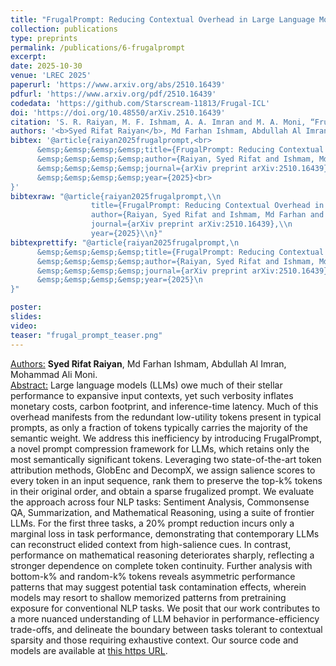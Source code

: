 ```yaml
---
title: "FrugalPrompt: Reducing Contextual Overhead in Large Language Models via Token Attribution"
collection: publications
type: preprints
permalink: /publications/6-frugalprompt
excerpt: 
date: 2025-10-30
venue: 'LREC 2025'
paperurl: 'https://www.arxiv.org/abs/2510.16439'
pdfurl: 'https://www.arxiv.org/pdf/2510.16439'
codedata: 'https://github.com/Starscream-11813/Frugal-ICL'
doi: 'https://doi.org/10.48550/arXiv.2510.16439'
citation: 'S. R. Raiyan, M. F. Ishmam, A. A. Imran and M. A. Moni, “FrugalPrompt: Reducing Contextual Overhead in Large Language Models via Token Attribution,” arXiv preprint arXiv:2510.16439, 2025.'
authors: '<b>Syed Rifat Raiyan</b>, Md Farhan Ishmam, Abdullah Al Imran, Mohammad Ali Moni.'
bibtex: '@article{raiyan2025frugalprompt,<br>
      &emsp;&emsp;&emsp;&emsp;title={FrugalPrompt: Reducing Contextual Overhead in Large Language Models via Token Attribution},<br> 
      &emsp;&emsp;&emsp;&emsp;author={Raiyan, Syed Rifat and Ishmam, Md Farhan and Imran, Abdullah Al and Moni, Mohammad Ali},<br>
      &emsp;&emsp;&emsp;&emsp;journal={arXiv preprint arXiv:2510.16439},<br>
      &emsp;&emsp;&emsp;&emsp;year={2025}<br>
}'
bibtexraw: "@article{raiyan2025frugalprompt,\\n
                  title={FrugalPrompt: Reducing Contextual Overhead in Large Language Models via Token Attribution},\\n 
                  author={Raiyan, Syed Rifat and Ishmam, Md Farhan and Imran, Abdullah Al and Moni, Mohammad Ali},\\n
                  journal={arXiv preprint arXiv:2510.16439},\\n
                  year={2025}\\n}"
bibtexprettify: "@article{raiyan2025frugalprompt,\n
      &emsp;&emsp;&emsp;&emsp;title={FrugalPrompt: Reducing Contextual Overhead in Large Language Models via Token Attribution},\n 
      &emsp;&emsp;&emsp;&emsp;author={Raiyan, Syed Rifat and Ishmam, Md Farhan and Imran, Abdullah Al and Moni, Mohammad Ali},\n
      &emsp;&emsp;&emsp;&emsp;journal={arXiv preprint arXiv:2510.16439},\n
      &emsp;&emsp;&emsp;&emsp;year={2025}\n
}"

poster: 
slides: 
video: 
teaser: "frugal_prompt_teaser.png"
---
```

<u>Authors:</u> **Syed Rifat Raiyan**, Md Farhan Ishmam, Abdullah Al Imran, Mohammad Ali Moni.
<br>
<u>Abstract:</u> Large language models (LLMs) owe much of their stellar performance to expansive input contexts, yet such verbosity inflates monetary costs, carbon footprint, and inference-time latency. Much of this overhead manifests from the redundant low-utility tokens present in typical prompts, as only a fraction of tokens typically carries the majority of the semantic weight. We address this inefficiency by introducing FrugalPrompt, a novel prompt compression framework for LLMs, which retains only the most semantically significant tokens. Leveraging two state-of-the-art token attribution methods, GlobEnc and DecompX, we assign salience scores to every token in an input sequence, rank them to preserve the top-k% tokens in their original order, and obtain a sparse frugalized prompt. We evaluate the approach across four NLP tasks: Sentiment Analysis, Commonsense QA, Summarization, and Mathematical Reasoning, using a suite of frontier LLMs. For the first three tasks, a 20% prompt reduction incurs only a marginal loss in task performance, demonstrating that contemporary LLMs can reconstruct elided context from high-salience cues. In contrast, performance on mathematical reasoning deteriorates sharply, reflecting a stronger dependence on complete token continuity. Further analysis with bottom-k% and random-k% tokens reveals asymmetric performance patterns that may suggest potential task contamination effects, wherein models may resort to shallow memorized patterns from pretraining exposure for conventional NLP tasks. We posit that our work contributes to a more nuanced understanding of LLM behavior in performance-efficiency trade-offs, and delineate the boundary between tasks tolerant to contextual sparsity and those requiring exhaustive context. Our source code and models are available at <a href="https://github.com/Starscream-11813/Frugal-ICL">this https URL</a>.
<br>
<!-- [[PDF]](https://arxiv.org/ftp/arxiv/papers/2305/2305.06595.pdf) [[Code/Data]](https://github.com/mohsinulkabir14/BanglaBook) -->